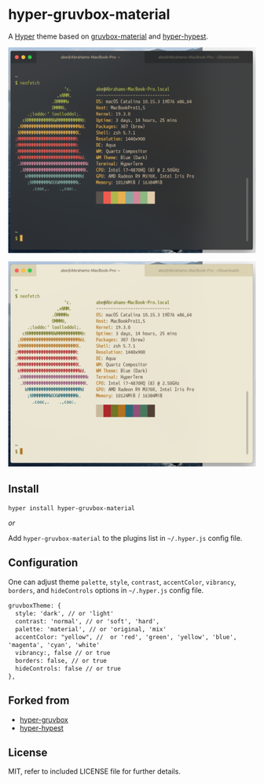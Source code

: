 # hyper-gruvbox-material

A [Hyper](https://hyper.is) theme based on [gruvbox-material](https://github.com/sainnhe/gruvbox-material) and [hyper-hypest](https://github.com/dizzyup/hyper-hypest).

![Dark Style - medium contrast](https://github.com/wheredoesyourmindgo/hyper-gruvbox-material/raw/master/images/dark-screenshot.png)

![Light Style - medium contrast](https://github.com/wheredoesyourmindgo/hyper-gruvbox-material/raw/master/images/light-screenshot.png)

## Install

`hyper install hyper-gruvbox-material`

_or_

Add `hyper-gruvbox-material` to the plugins list in `~/.hyper.js` config file.

## Configuration

One can adjust theme `palette`, `style`, `contrast`, `accentColor`, `vibrancy`, `borders`, and `hideControls` options in `~/.hyper.js` config file.

```
gruvboxTheme: {
  style: 'dark', // or 'light'
  contrast: 'normal', // or 'soft', 'hard',
  palette: 'material', // or 'original, 'mix'
  accentColor: "yellow", //  or 'red', 'green', 'yellow', 'blue', 'magenta', 'cyan', 'white'
  vibrancy:, false // or true
  borders: false, // or true
  hideControls: false // or true
},
```

## Forked from

- [hyper-gruvbox](https://github.com/joshgentry/hyper-gruvbox)
- [hyper-hypest](https://github.com/dizzyup/hyper-hypest)

## License

MIT, refer to included LICENSE file for further details.
